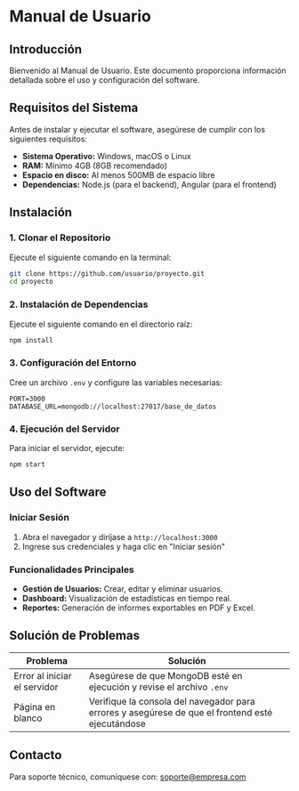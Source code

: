 # Manual de Usuario

## Introducción
Bienvenido al Manual de Usuario. Este documento proporciona información detallada sobre el uso y configuración del software.

## Requisitos del Sistema
Antes de instalar y ejecutar el software, asegúrese de cumplir con los siguientes requisitos:
- **Sistema Operativo:** Windows, macOS o Linux
- **RAM:** Mínimo 4GB (8GB recomendado)
- **Espacio en disco:** Al menos 500MB de espacio libre
- **Dependencias:** Node.js (para el backend), Angular (para el frontend)

## Instalación
### 1. Clonar el Repositorio
Ejecute el siguiente comando en la terminal:
```bash
git clone https://github.com/usuario/proyecto.git
cd proyecto
```

### 2. Instalación de Dependencias
Ejecute el siguiente comando en el directorio raíz:
```bash
npm install
```

### 3. Configuración del Entorno
Cree un archivo `.env` y configure las variables necesarias:
```
PORT=3000
DATABASE_URL=mongodb://localhost:27017/base_de_datos
```

### 4. Ejecución del Servidor
Para iniciar el servidor, ejecute:
```bash
npm start
```

## Uso del Software
### Iniciar Sesión
1. Abra el navegador y diríjase a `http://localhost:3000`
2. Ingrese sus credenciales y haga clic en "Iniciar sesión"

### Funcionalidades Principales
- **Gestión de Usuarios:** Crear, editar y eliminar usuarios.
- **Dashboard:** Visualización de estadísticas en tiempo real.
- **Reportes:** Generación de informes exportables en PDF y Excel.

## Solución de Problemas
| Problema | Solución |
|----------|---------|
| Error al iniciar el servidor | Asegúrese de que MongoDB esté en ejecución y revise el archivo `.env` |
| Página en blanco | Verifique la consola del navegador para errores y asegúrese de que el frontend esté ejecutándose |

## Contacto
Para soporte técnico, comuníquese con: soporte@empresa.com
